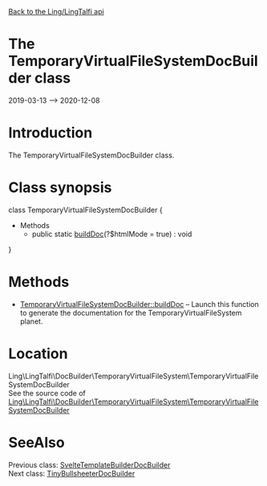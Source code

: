 [Back to the Ling/LingTalfi api](https://github.com/lingtalfi/LingTalfi/blob/master/doc/api/Ling/LingTalfi.md)



The TemporaryVirtualFileSystemDocBuilder class
================
2019-03-13 --> 2020-12-08






Introduction
============

The TemporaryVirtualFileSystemDocBuilder class.



Class synopsis
==============


class <span class="pl-k">TemporaryVirtualFileSystemDocBuilder</span>  {

- Methods
    - public static [buildDoc](https://github.com/lingtalfi/LingTalfi/blob/master/doc/api/Ling/LingTalfi/DocBuilder/TemporaryVirtualFileSystem/TemporaryVirtualFileSystemDocBuilder/buildDoc.md)(?$htmlMode = true) : void

}






Methods
==============

- [TemporaryVirtualFileSystemDocBuilder::buildDoc](https://github.com/lingtalfi/LingTalfi/blob/master/doc/api/Ling/LingTalfi/DocBuilder/TemporaryVirtualFileSystem/TemporaryVirtualFileSystemDocBuilder/buildDoc.md) &ndash; Launch this function to generate the documentation for the TemporaryVirtualFileSystem planet.





Location
=============
Ling\LingTalfi\DocBuilder\TemporaryVirtualFileSystem\TemporaryVirtualFileSystemDocBuilder<br>
See the source code of [Ling\LingTalfi\DocBuilder\TemporaryVirtualFileSystem\TemporaryVirtualFileSystemDocBuilder](https://github.com/lingtalfi/LingTalfi/blob/master/DocBuilder/TemporaryVirtualFileSystem/TemporaryVirtualFileSystemDocBuilder.php)



SeeAlso
==============
Previous class: [SvelteTemplateBuilderDocBuilder](https://github.com/lingtalfi/LingTalfi/blob/master/doc/api/Ling/LingTalfi/DocBuilder/SvelteTemplateBuilder/SvelteTemplateBuilderDocBuilder.md)<br>Next class: [TinyBullsheeterDocBuilder](https://github.com/lingtalfi/LingTalfi/blob/master/doc/api/Ling/LingTalfi/DocBuilder/TinyBullsheeter/TinyBullsheeterDocBuilder.md)<br>
